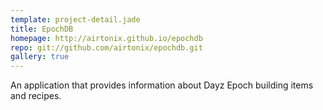 ```yaml
---
template: project-detail.jade
title: EpochDB
homepage: http://airtonix.github.io/epochdb
repo: git://github.com/airtonix/epochdb.git
gallery: true
---
```


An application that provides information about Dayz Epoch building items and recipes.
